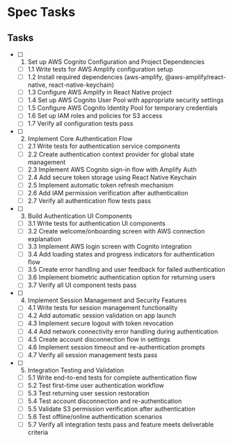 # Spec Tasks

## Tasks

- [ ] 1. Set up AWS Cognito Configuration and Project Dependencies
  - [ ] 1.1 Write tests for AWS Amplify configuration setup
  - [ ] 1.2 Install required dependencies (aws-amplify, @aws-amplify/react-native, react-native-keychain)
  - [ ] 1.3 Configure AWS Amplify in React Native project
  - [ ] 1.4 Set up AWS Cognito User Pool with appropriate security settings
  - [ ] 1.5 Configure AWS Cognito Identity Pool for temporary credentials
  - [ ] 1.6 Set up IAM roles and policies for S3 access
  - [ ] 1.7 Verify all configuration tests pass

- [ ] 2. Implement Core Authentication Flow
  - [ ] 2.1 Write tests for authentication service components
  - [ ] 2.2 Create authentication context provider for global state management
  - [ ] 2.3 Implement AWS Cognito sign-in flow with Amplify Auth
  - [ ] 2.4 Add secure token storage using React Native Keychain
  - [ ] 2.5 Implement automatic token refresh mechanism
  - [ ] 2.6 Add IAM permission verification after authentication
  - [ ] 2.7 Verify all authentication flow tests pass

- [ ] 3. Build Authentication UI Components
  - [ ] 3.1 Write tests for authentication UI components
  - [ ] 3.2 Create welcome/onboarding screen with AWS connection explanation
  - [ ] 3.3 Implement AWS login screen with Cognito integration
  - [ ] 3.4 Add loading states and progress indicators for authentication flow
  - [ ] 3.5 Create error handling and user feedback for failed authentication
  - [ ] 3.6 Implement biometric authentication option for returning users
  - [ ] 3.7 Verify all UI component tests pass

- [ ] 4. Implement Session Management and Security Features
  - [ ] 4.1 Write tests for session management functionality
  - [ ] 4.2 Add automatic session validation on app launch
  - [ ] 4.3 Implement secure logout with token revocation
  - [ ] 4.4 Add network connectivity error handling during authentication
  - [ ] 4.5 Create account disconnection flow in settings
  - [ ] 4.6 Implement session timeout and re-authentication prompts
  - [ ] 4.7 Verify all session management tests pass

- [ ] 5. Integration Testing and Validation
  - [ ] 5.1 Write end-to-end tests for complete authentication flow
  - [ ] 5.2 Test first-time user authentication workflow
  - [ ] 5.3 Test returning user session restoration
  - [ ] 5.4 Test account disconnection and re-authentication
  - [ ] 5.5 Validate S3 permission verification after authentication
  - [ ] 5.6 Test offline/online authentication scenarios
  - [ ] 5.7 Verify all integration tests pass and feature meets deliverable criteria